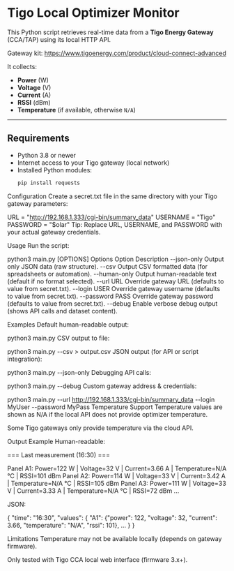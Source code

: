 # Tigo Local Optimizer Monitor

This Python script retrieves real-time data from a **Tigo Energy Gateway** (CCA/TAP) using its local HTTP API.

Gateway kit:
https://www.tigoenergy.com/product/cloud-connect-advanced

It collects:
- **Power** (W)
- **Voltage** (V)
- **Current** (A)
- **RSSI** (dBm)
- **Temperature** (if available, otherwise `N/A`)

---

## Requirements

- Python 3.8 or newer
- Internet access to your Tigo gateway (local network)
- Installed Python modules:
  ```bash
  pip install requests
Configuration
Create a secret.txt file in the same directory with your Tigo gateway parameters:


URL = "http://192.168.1.333/cgi-bin/summary_data"
USERNAME = "Tigo"
PASSWORD = "$olar"
Tip: Replace URL, USERNAME, and PASSWORD with your actual gateway credentials.

Usage
Run the script:

python3 main.py [OPTIONS]
Options
Option	Description
--json-only	Output only JSON data (raw structure).
--csv	Output CSV formatted data (for spreadsheets or automation).
--human-only	Output human-readable text (default if no format selected).
--url URL	Override gateway URL (defaults to value from secret.txt).
--login USER	Override gateway username (defaults to value from secret.txt).
--password PASS	Override gateway password (defaults to value from secret.txt).
--debug	Enable verbose debug output (shows API calls and dataset content).

Examples
Default human-readable output:

python3 main.py
CSV output to file:

python3 main.py --csv > output.csv
JSON output (for API or script integration):

python3 main.py --json-only
Debugging API calls:

python3 main.py --debug
Custom gateway address & credentials:

python3 main.py --url http://192.168.1.333/cgi-bin/summary_data --login MyUser --password MyPass
Temperature Support
Temperature values are shown as N/A if the local API does not provide optimizer temperature.

Some Tigo gateways only provide temperature via the cloud API.

Output Example
Human-readable:

=== Last measurement (16:30) ===

Panel A1: Power=122 W | Voltage=32 V | Current=3.66 A | Temperature=N/A °C | RSSI=101 dBm
Panel A2: Power=114 W | Voltage=33 V | Current=3.42 A | Temperature=N/A °C | RSSI=105 dBm
Panel A3: Power=111 W | Voltage=33 V | Current=3.33 A | Temperature=N/A °C | RSSI=72 dBm
...

JSON:

{
  "time": "16:30",
  "values": {
    "A1": {"power": 122, "voltage": 32, "current": 3.66, "temperature": "N/A", "rssi": 101},
    ...
  }
}

Limitations
Temperature may not be available locally (depends on gateway firmware).

Only tested with Tigo CCA local web interface (firmware 3.x+).

